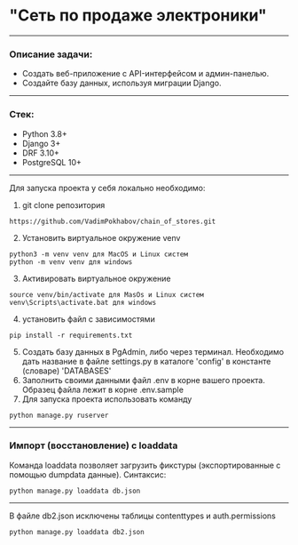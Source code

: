 # "Сеть по продаже электроники"

____

### Описание задачи:

* Создать веб-приложение с API-интерфейсом и админ-панелью.
* Создайте базу данных, используя миграции Django.
____

### Стек:

* Python 3.8+
* Django 3+
* DRF 3.10+
* PostgreSQL 10+

____
Для запуска проекта у себя локально необходимо:

1. git clone репозитория

```
https://github.com/VadimPokhabov/chain_of_stores.git
```

2. Установить виртуальное окружение venv

```
python3 -m venv venv для MacOS и Linux систем
python -m venv venv для windows
```

3. Активировать виртуальное окружение

```
source venv/bin/activate для MasOs и Linux систем
venv\Scripts\activate.bat для windows
```

4. установить файл с зависимостями

```
pip install -r requirements.txt
```

5. Создать базу данных в PgAdmin, либо через терминал. Необходимо дать название в файле settings.py в каталоге 'config' в
   константе (словаре) 'DATABASES'
6. Заполнить своими данными файл .env в корне вашего проекта. Образец файла лежит в корне .env.sample
7. Для запуска проекта использовать команду

```
python manage.py ruserver
```
____

### Импорт (восстановление) с loaddata

Команда loaddata позволяет загрузить фикстуры (экспортированные с помощью dumpdata данные). Синтаксис:

```
python manage.py loaddata db.json
```
----
В файле db2.json исключены таблицы contenttypes и auth.permissions

```commandline
python manage.py loaddata db2.json
```
